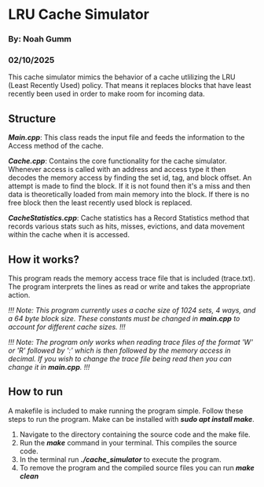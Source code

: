 # LRU Cache Simulator
### By: Noah Gumm
### 02/10/2025

This cache simulator mimics the behavior of a cache utlilizing the LRU (Least Recently Used) policy. That means it replaces blocks that have least recently been used in order to make room for incoming data.

## Structure
<em><strong>Main.cpp</strong></em>: This class reads the input file and feeds the information to the Access method of the cache.

<em><strong>Cache.cpp</strong></em>: Contains the core functionality for the cache simulator. Whenever access is called with an address and access type it then decodes the memory access by finding the set id, tag, and block offset. An attempt is made to find the block. If it is not found then it's a miss and then data is theoretically loaded from main memory into the block. If there is no free block then the least recently used block is replaced.

<em><strong>CacheStatistics.cpp</strong></em>: Cache statistics has a Record Statistics method that records various stats such as hits, misses, evictions, and data movement within the cache when it is accessed.


## How it works?

This program reads the memory access trace file that is included (trace.txt). The program interprets the lines as read or write and takes the appropriate action.

<em>!!! Note: This program currently uses a cache size of 1024 sets, 4 ways, and a 64 byte block size. These constants must be changed in <strong>main.cpp</strong> to account for different cache sizes. !!!</em>

<em>!!! Note: The program only works when reading trace files of the format 'W' or 'R' followed by ':' which is then followed by the memory access in decimal. If you wish to change the trace file being read then you can change it in <strong>main.cpp</strong>. !!!</em>

## How to run

A makefile is included to make running the program simple. Follow these steps to run the program. Make can be installed with <em><strong>sudo apt install make</strong></em>.

1. Navigate to the directory containing the source code and the make file.
2. Run the <em><strong>make</strong></em> command in your terminal. This compiles the source code.
3. In the terminal run <em><strong>./cache_simulator</strong></em> to execute the program.
4. To remove the program and the compiled source files you can run <em><strong>make clean</strong></em>